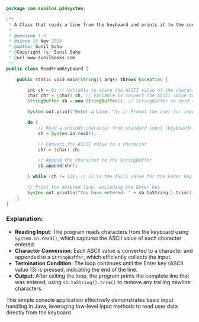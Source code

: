 
```java
package com.sunilos.p14system;

/**
 * A Class that reads a line from the keyboard and prints it to the console.
 * 
 * @version 1.0
 * @since 16 Nov 2014
 * @author Sunil Sahu
 * @Copyright (c) Sunil Sahu
 * @url www.sunilbooks.com
 */
public class ReadFromKeyboard {

    public static void main(String[] args) throws Exception {

        int ch = 0; // Variable to store the ASCII value of the character
        char chr = (char) ch; // Variable to convert the ASCII value to character
        StringBuffer sb = new StringBuffer(); // StringBuffer to hold the input line

        System.out.print("Enter a Line: "); // Prompt the user for input

        do {
            // Read a unicode character from standard input (keyboard)
            ch = System.in.read();

            // Convert the ASCII value to a character
            chr = (char) ch;

            // Append the character to the StringBuffer
            sb.append(chr);

        } while (ch != 13); // 13 is the ASCII value for the Enter key

        // Print the entered line, excluding the Enter key
        System.out.println("You have entered: " + sb.toString().trim());
    }
}
```

### Explanation:
- **Reading Input**: The program reads characters from the keyboard using `System.in.read()`, which captures the ASCII value of each character entered.
- **Character Conversion**: Each ASCII value is converted to a character and appended to a `StringBuffer`, which efficiently collects the input.
- **Termination Condition**: The loop continues until the Enter key (ASCII value 13) is pressed, indicating the end of the line.
- **Output**: After exiting the loop, the program prints the complete line that was entered, using `sb.toString().trim()` to remove any trailing newline characters.

This simple console application effectively demonstrates basic input handling in Java, leveraging low-level input methods to read user data directly from the keyboard.
